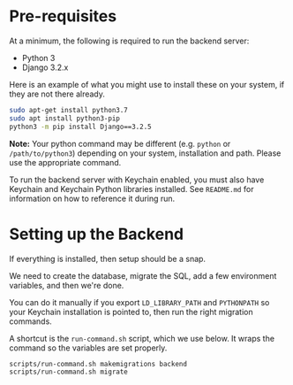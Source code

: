# Pre-requisites

At a minimum, the following is required to run the backend server:

* Python 3
* Django 3.2.x

Here is an example of what you might use to install these on your system, if they are not there already.
```bash
sudo apt-get install python3.7
sudo apt install python3-pip
python3 -m pip install Django==3.2.5
```

**Note:** Your python command may be different (e.g. `python` or `/path/to/python3`) depending on your system, installation and path.  Please use the appropriate command.

To run the backend server with Keychain enabled, you must also have Keychain and Keychain Python libraries installed.  See `README.md` for information on how to reference it during run.


# Setting up the Backend

If everything is installed, then setup should be a snap.

We need to create the database, migrate the SQL, add a few environment variables, and then we're done.

You can do it manually if you export `LD_LIBRARY_PATH` and `PYTHONPATH` so your Keychain installation is pointed to, then run the right migration commands.

A shortcut is the `run-command.sh` script, which we use below.  It wraps the command so the variables are set properly.

```bash
scripts/run-command.sh makemigrations backend
scripts/run-command.sh migrate
```
